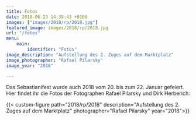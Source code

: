 ```yaml
---
title: Fotos
date: 2018-06-23 14:38:43 +0100
images: ["images/2018/rp/2018.jpg"]
featured_image: images/2018/rp/2018.jpg
url: "/fotos"
menu: 
    main:
        identifier: "Fotos"
image_description: "Aufstellung des 2. Zuges auf dem Marktplatz"
image_photographer: "Rafael Pilarsky"
image_year: "2018"

---
```

Das Sebastianifest wurde auch 2018 vom 20. bis zum 22. Januar gefeiert. Hier findet ihr die Fotos der Fotographen Rafael Pilarsky und Dirk Herberich:

<!--more-->


{{< custom-figure path="2018/rp/2018" description="Aufstellung des 2. Zuges auf dem Marktplatz" photographer="Rafael Pilarsky" year="2018">}}